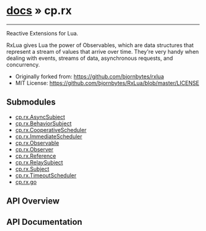 # [docs](index.md) » cp.rx
---

Reactive Extensions for Lua.

RxLua gives Lua the power of Observables, which are data structures that represent a stream of values that arrive over time. They're very handy when dealing with events, streams of data, asynchronous requests, and concurrency.

* Originally forked from: https://github.com/bjornbytes/rxlua
* MIT License: https://github.com/bjornbytes/RxLua/blob/master/LICENSE

## Submodules
 * [cp.rx.AsyncSubject](cp.rx.AsyncSubject.md)
 * [cp.rx.BehaviorSubject](cp.rx.BehaviorSubject.md)
 * [cp.rx.CooperativeScheduler](cp.rx.CooperativeScheduler.md)
 * [cp.rx.ImmediateScheduler](cp.rx.ImmediateScheduler.md)
 * [cp.rx.Observable](cp.rx.Observable.md)
 * [cp.rx.Observer](cp.rx.Observer.md)
 * [cp.rx.Reference](cp.rx.Reference.md)
 * [cp.rx.RelaySubject](cp.rx.RelaySubject.md)
 * [cp.rx.Subject](cp.rx.Subject.md)
 * [cp.rx.TimeoutScheduler](cp.rx.TimeoutScheduler.md)
 * [cp.rx.go](cp.rx.go.md)

## API Overview

## API Documentation

